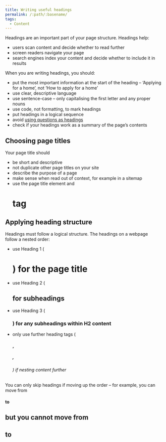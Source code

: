 ```yaml
---
title: Writing useful headings
permalink: /:path/:basename/
tags:
  - Content
---
```

Headings are an important part of your page structure. Headings help:

* users scan content and decide whether to read further
* screen readers navigate your page
* search engines index your content and decide whether to include it in results

When you are writing headings, you should:

* put the most important information at the start of the heading – ‘Applying for a home’, not ‘How to apply for a home’
* use clear, descriptive language
* use sentence-case – only capitalising the first letter and any proper nouns
* use code, not formatting, to mark headings
* put headings in a logical sequence
* avoid [using questions as headings](https://gds.blog.gov.uk/2013/07/25/faqs-why-we-dont-have-them/)
* check if your headings work as a summary of the page’s contents

## Choosing page titles

Your page title should 

* be short and descriptive
* not duplicate other page titles on your site
* describe the purpose of a page
* make sense when read out of context, for example in a sitemap
* use the page title element and <h1> tag

## Applying heading structure

Headings must follow a logical structure. The headings on a webpage follow a nested order:

* use Heading 1 (<h1>) for the page title
* use Heading 2 (<h2> for subheadings
* use Heading 3 (<h3>) for any subheadings within H2 content 
* only use further heading tags (<h4>, <h5>, <h6>) if nesting content further

You can only skip headings if moving up the order – for example, you can move from <h4> to <h2> but you cannot move from <h2> to <h4>